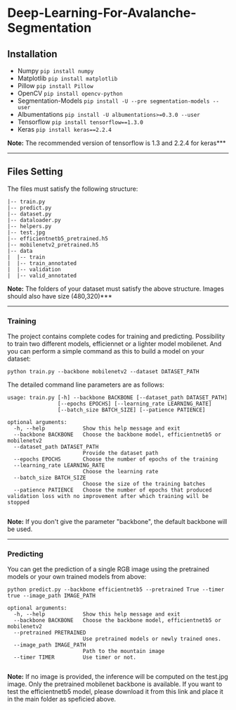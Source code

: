 # Deep-Learning-For-Avalanche-Segmentation

## Installation
- Numpy `pip install numpy`
- Matplotlib `pip install matplotlib`
- Pillow `pip install Pillow`
- OpenCV `pip install opencv-python`
- Segmentation-Models `pip install -U --pre segmentation-models --user`
- Albumentations `pip install -U albumentations>=0.3.0 --user`
- Tensorflow `pip install tensorflow==1.3.0` 
- Keras `pip install keras==2.2.4`

**Note:** The recommended version of tensorflow is 1.3 and 2.2.4 for keras***

***
## Files Setting
The files must satisfy the following structure:
```buildoutcfg
|-- train.py
|-- predict.py
|-- dataset.py
|-- dataloader.py
|-- helpers.py
|-- test.jpg
|-- efficientnetb5_pretrained.h5
|-- mobilenetv2_pretrained.h5
|-- data
|  |-- train
|  |-- train_annotated
|  |-- validation
|  |-- valid_annotated

```
**Note:** The folders of your dataset must satisfy the above structure. Images should also have size (480,320)***

***
### Training
The project contains complete codes for training and predicting. Possibility to train two different models, efficiennet or a lighter model mobilenet.
And you can perform a simple command as this to build a model on your dataset:
```buildoutcfg
python train.py --backbone mobilenetv2 --dataset DATASET_PATH 
```
The detailed command line parameters are as follows:
```buildoutcfg
usage: train.py [-h] --backbone BACKBONE [--dataset_path DATASET_PATH]
                [--epochs EPOCHS] [--learning_rate LEARNING_RATE]
                [--batch_size BATCH_SIZE] [--patience PATIENCE]

```
```buildoutcfg
optional arguments:
  -h, --help            Show this help message and exit
  --backbone BACKBONE   Choose the backbone model, efficientnetb5 or mobilenetv2
  --dataset_path DATASET_PATH 
                        Provide the dataset path
  --epochs EPOCHS       Choose the number of epochs of the training
  --learning_rate LEARNING_RATE 
                        Choose the learning rate
  --batch_size BATCH_SIZE
                        Choose the size of the training batches
  --patience PATIENCE   Choose the number of epochs that produced validation loss with no improvement after which training will be stopped
  

```

**Note:** If you don't give the parameter "backbone", the default backbone will be used.

***
### Predicting
You can get the prediction of a single RGB image using the pretrained models or your own trained models from above:
```buildoutcfg
python predict.py --backbone efficientnetb5 --pretrained True --timer true --image_path IMAGE_PATH
```
```buildoutcfg
optional arguments:
  -h, --help            Show this help message and exit
  --backbone BACKBONE   Choose the backbone model, efficientnetb5 or mobilenetv2
  --pretrained PRETRAINED
                        Use pretrained models or newly trained ones.
  --image_path IMAGE_PATH
                        Path to the mountain image
  --timer TIMER         Use timer or not.
  

``` 
**Note:** If no image is provided, the inference will be computed on the test.jpg image. Only the pretrained mobilenet backbone is available. If you want to test the efficientnetb5 model, please download it from this link and place it in the main folder as speficied above.

